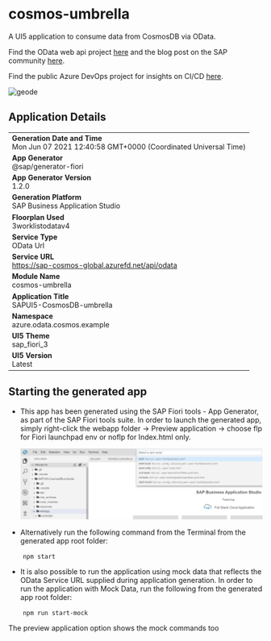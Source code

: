 # cosmos-umbrella
A UI5 application to consume data from CosmosDB via OData.

Find the OData web api project [here](https://github.com/MartinPankraz/AzCosmosDB-OData-Shim) and the blog post on the SAP community [here]().

Find the public Azure DevOps project for insights on CI/CD [here](https://dev.azure.com/mapankra/CosmosDB%20OData%20SAP%20umbrella).

![geode](images/geode-pattern.png)

## Application Details
|               |
| ------------- |
|**Generation Date and Time**<br>Mon Jun 07 2021 12:40:58 GMT+0000 (Coordinated Universal Time)|
|**App Generator**<br>@sap/generator-fiori|
|**App Generator Version**<br>1.2.0|
|**Generation Platform**<br>SAP Business Application Studio|
|**Floorplan Used**<br>3worklistodatav4|
|**Service Type**<br>OData Url|
|**Service URL**<br>https://sap-cosmos-global.azurefd.net/api/odata
|**Module Name**<br>cosmos-umbrella|
|**Application Title**<br>SAPUI5-CosmosDB-umbrella|
|**Namespace**<br>azure.odata.cosmos.example|
|**UI5 Theme**<br>sap_fiori_3|
|**UI5 Version**<br>Latest|

## Starting the generated app

-   This app has been generated using the SAP Fiori tools - App Generator, as part of the SAP Fiori tools suite. In order to launch the generated app, simply right-click the webapp folder -> Preview application -> choose flp for Fiori launchpad env or noflp for Index.html only.

    ![preview wizard](img/BAS-app-startup.png)
-   Alternatively run the following command from the Terminal from the generated app root folder:

```
    npm start
```

- It is also possible to run the application using mock data that reflects the OData Service URL supplied during application generation.  In order to run the application with Mock Data, run the following from the generated app root folder:

```
    npm run start-mock
```
The preview application option shows the mock commands too
